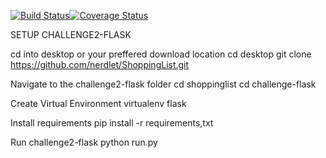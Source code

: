 [![Build Status](https://travis-ci.org/nerdlet/challenge.svg?branch=master)](https://travis-ci.org/nerdlet/challenge)[![Coverage Status](https://coveralls.io/repos/github/nerdlet/challenge/badge.svg?branch=master)](https://coveralls.io/github/nerdlet/challenge?branch=master)

SETUP CHALLENGE2-FLASK

cd into desktop or your preffered download location
cd desktop
git clone https://github.com/nerdlet/ShoppingList.git

Navigate to the challenge2-flask folder
cd shoppinglist
cd challenge-flask

Create Virtual Environment
virtualenv flask

Install requirements
pip install -r requirements,txt

Run challenge2-flask
python run.py




